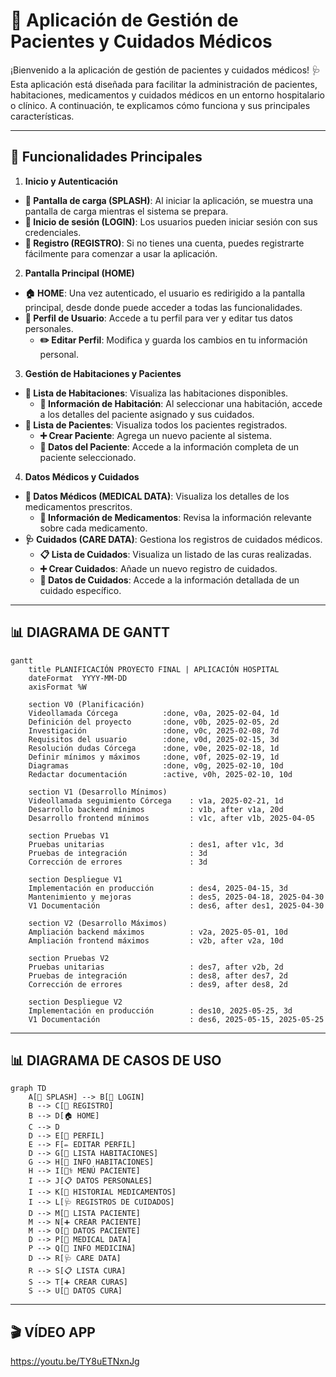 # 🏥 Aplicación de Gestión de Pacientes y Cuidados Médicos

¡Bienvenido a la aplicación de gestión de pacientes y cuidados médicos! 🩺  
Esta aplicación está diseñada para facilitar la administración de pacientes, habitaciones, medicamentos y cuidados médicos en un entorno hospitalario o clínico. A continuación, te explicamos cómo funciona y sus principales características.

---

## 🚀 **Funcionalidades Principales**

1. **Inicio y Autenticación**
- **🌅 Pantalla de carga (SPLASH)**: Al iniciar la aplicación, se muestra una pantalla de carga mientras el sistema se prepara.
- **🔐 Inicio de sesión (LOGIN)**: Los usuarios pueden iniciar sesión con sus credenciales.
- **📝 Registro (REGISTRO)**: Si no tienes una cuenta, puedes registrarte fácilmente para comenzar a usar la aplicación.

2. **Pantalla Principal (HOME)**
- **🏠 HOME**: Una vez autenticado, el usuario es redirigido a la pantalla principal, desde donde puede acceder a todas las funcionalidades.
- **👤 Perfil de Usuario**: Accede a tu perfil para ver y editar tus datos personales.
  - **✏️ Editar Perfil**: Modifica y guarda los cambios en tu información personal.

3. **Gestión de Habitaciones y Pacientes**
- **🚪 Lista de Habitaciones**: Visualiza las habitaciones disponibles.
  - **📄 Información de Habitación**: Al seleccionar una habitación, accede a los detalles del paciente asignado y sus cuidados.
- **👥 Lista de Pacientes**: Visualiza todos los pacientes registrados.
  - **➕ Crear Paciente**: Agrega un nuevo paciente al sistema.
  - **📂 Datos del Paciente**: Accede a la información completa de un paciente seleccionado.

4. **Datos Médicos y Cuidados**
- **💊 Datos Médicos (MEDICAL DATA)**: Visualiza los detalles de los medicamentos prescritos.
  - **📄 Información de Medicamentos**: Revisa la información relevante sobre cada medicamento.
- **🩺 Cuidados (CARE DATA)**: Gestiona los registros de cuidados médicos.
  - **📋 Lista de Cuidados**: Visualiza un listado de las curas realizadas.
  - **➕ Crear Cuidados**: Añade un nuevo registro de cuidados.
  - **📄 Datos de Cuidados**: Accede a la información detallada de un cuidado específico.

---

## 📊 **DIAGRAMA DE GANTT**

```mermaid
gantt
    title PLANIFICACIÓN PROYECTO FINAL | APLICACIÓN HOSPITAL
    dateFormat  YYYY-MM-DD
    axisFormat %W

    section V0 (Planificación)
    Videollamada Córcega          :done, v0a, 2025-02-04, 1d
    Definición del proyecto       :done, v0b, 2025-02-05, 2d
    Investigación                 :done, v0c, 2025-02-08, 7d
    Requisitos del usuario        :done, v0d, 2025-02-15, 3d
    Resolución dudas Córcega      :done, v0e, 2025-02-18, 1d
    Definir mínimos y máximos     :done, v0f, 2025-02-19, 1d
    Diagramas                     :done, v0g, 2025-02-10, 10d
    Redactar documentación        :active, v0h, 2025-02-10, 10d

    section V1 (Desarrollo Mínimos)
    Videollamada seguimiento Córcega    : v1a, 2025-02-21, 1d
    Desarrollo backend mínimos          : v1b, after v1a, 20d
    Desarrollo frontend mínimos         : v1c, after v1b, 2025-04-05

    section Pruebas V1
    Pruebas unitarias                   : des1, after v1c, 3d
    Pruebas de integración              : 3d
    Corrección de errores               : 3d

    section Despliegue V1
    Implementación en producción        : des4, 2025-04-15, 3d
    Mantenimiento y mejoras             : des5, 2025-04-18, 2025-04-30
    V1 Documentación                    : des6, after des1, 2025-04-30

    section V2 (Desarrollo Máximos)
    Ampliación backend máximos          : v2a, 2025-05-01, 10d
    Ampliación frontend máximos         : v2b, after v2a, 10d

    section Pruebas V2
    Pruebas unitarias                   : des7, after v2b, 2d
    Pruebas de integración              : des8, after des7, 2d
    Corrección de errores               : des9, after des8, 2d

    section Despliegue V2
    Implementación en producción        : des10, 2025-05-25, 3d
    V1 Documentación                    : des6, 2025-05-15, 2025-05-25
```

---

## 📊 **DIAGRAMA DE CASOS DE USO**

```mermaid
graph TD
    A[🌅 SPLASH] --> B[🔐 LOGIN]
    B --> C[📝 REGISTRO]
    B --> D[🏠 HOME]
    C --> D
    D --> E[👤 PERFIL]
    E --> F[✏️ EDITAR PERFIL]
    D --> G[🚪 LISTA HABITACIONES]
    G --> H[📄 INFO HABITACIONES]
    H --> I[👨‍⚕️ MENÚ PACIENTE]
    I --> J[📋 DATOS PERSONALES]
    I --> K[💊 HISTORIAL MEDICAMENTOS]
    I --> L[🩺 REGISTROS DE CUIDADOS]
    D --> M[👥 LISTA PACIENTE]
    M --> N[➕ CREAR PACIENTE]
    M --> O[📂 DATOS PACIENTE]
    D --> P[💊 MEDICAL DATA]
    P --> Q[📄 INFO MEDICINA]
    D --> R[🩺 CARE DATA]
    R --> S[📋 LISTA CURA]
    S --> T[➕ CREAR CURAS]
    S --> U[📄 DATOS CURA]
```

---

## 🎬 **VÍDEO APP**

https://youtu.be/TY8uETNxnJg 




